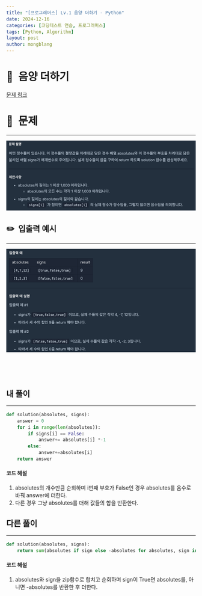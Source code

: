 ```yaml
---
title: "[프로그래머스] Lv.1 음양 더하기 - Python"
date: 2024-12-16  
categories: [코딩테스트 연습, 프로그래머스]
tags: [Python, Algorithm]
layout: post
author: mongblang
---
```


# 📌&nbsp; **음양 더하기**
[문제 링크](https://school.programmers.co.kr/learn/courses/30/lessons/76501)  

# 📝&nbsp; **문제**
---
![문제](/assets/img/codingtest-post-img/PG76501-1.png)


## ✏️&nbsp; **입출력 예시**
---
![예시](/assets/img/codingtest-post-img/PG76501-2.png)  


&nbsp;  

&nbsp;   



## **내 풀이**  
--- 

```python
def solution(absolutes, signs):
    answer = 0
    for i in range(len(absolutes)):
        if signs[i] == False:
            answer+= absolutes[i] *-1
        else:
            answer+=absolutes[i]
    return answer
```

#### **코드 해설**  
1. absolutes의 개수만큼 순회하며 i번째 부호가 False인 경우 absolutes를 음수로 바꿔 answer에 더한다. 
2. 다른 경우 그냥 absolutes를 더해 값들의 합을 반환한다. 
&nbsp;  


## **다른 풀이**
---

```python  
def solution(absolutes, signs):
    return sum(absolutes if sign else -absolutes for absolutes, sign in zip(absolutes, signs))
```

#### **코드 해설**  
1. absolutes와 sign을 zip함수로 합치고 순회하며 sign이 True면 absolutes를, 아니면 -absolutes를 반환한 후 더한다. 

&nbsp;   
&nbsp;  


